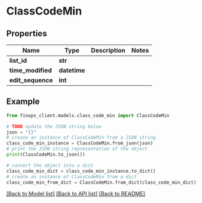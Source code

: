 # ClassCodeMin


## Properties

Name | Type | Description | Notes
------------ | ------------- | ------------- | -------------
**list_id** | **str** |  | 
**time_modified** | **datetime** |  | 
**edit_sequence** | **int** |  | 

## Example

```python
from finops_client.models.class_code_min import ClassCodeMin

# TODO update the JSON string below
json = "{}"
# create an instance of ClassCodeMin from a JSON string
class_code_min_instance = ClassCodeMin.from_json(json)
# print the JSON string representation of the object
print(ClassCodeMin.to_json())

# convert the object into a dict
class_code_min_dict = class_code_min_instance.to_dict()
# create an instance of ClassCodeMin from a dict
class_code_min_from_dict = ClassCodeMin.from_dict(class_code_min_dict)
```
[[Back to Model list]](../README.md#documentation-for-models) [[Back to API list]](../README.md#documentation-for-api-endpoints) [[Back to README]](../README.md)


